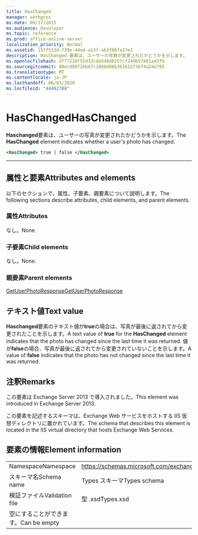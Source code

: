 ```yaml
---
title: HasChanged
manager: sethgros
ms.date: 09/17/2015
ms.audience: Developer
ms.topic: reference
ms.prod: office-online-server
localization_priority: Normal
ms.assetid: 15ff513d-f39e-44ed-a13f-ab3f86fa37e1
description: HasChanged 要素は、ユーザーの写真が変更されたかどうかを示します。
ms.openlocfilehash: d777220f55d33cde548d8257cf249b57481a43f8
ms.sourcegitcommit: 88ec988f2bb67c1866d06b361615f3674a24e795
ms.translationtype: MT
ms.contentlocale: ja-JP
ms.lasthandoff: 06/03/2020
ms.locfileid: "44462788"
---
```

# <a name="haschanged"></a><span data-ttu-id="e7fe0-103">HasChanged</span><span class="sxs-lookup"><span data-stu-id="e7fe0-103">HasChanged</span></span>

<span data-ttu-id="e7fe0-104">**Haschanged**要素は、ユーザーの写真が変更されたかどうかを示します。</span><span class="sxs-lookup"><span data-stu-id="e7fe0-104">The **HasChanged** element indicates whether a user's photo has changed.</span></span> 
  
```XML
<HasChanged> true | false </HasChanged>
```

 ****
## <a name="attributes-and-elements"></a><span data-ttu-id="e7fe0-105">属性と要素</span><span class="sxs-lookup"><span data-stu-id="e7fe0-105">Attributes and elements</span></span>

<span data-ttu-id="e7fe0-106">以下のセクションで、属性、子要素、親要素について説明します。</span><span class="sxs-lookup"><span data-stu-id="e7fe0-106">The following sections describe attributes, child elements, and parent elements.</span></span>
  
### <a name="attributes"></a><span data-ttu-id="e7fe0-107">属性</span><span class="sxs-lookup"><span data-stu-id="e7fe0-107">Attributes</span></span>

<span data-ttu-id="e7fe0-108">なし。</span><span class="sxs-lookup"><span data-stu-id="e7fe0-108">None.</span></span>
  
### <a name="child-elements"></a><span data-ttu-id="e7fe0-109">子要素</span><span class="sxs-lookup"><span data-stu-id="e7fe0-109">Child elements</span></span>

<span data-ttu-id="e7fe0-110">なし。</span><span class="sxs-lookup"><span data-stu-id="e7fe0-110">None.</span></span>
  
### <a name="parent-elements"></a><span data-ttu-id="e7fe0-111">親要素</span><span class="sxs-lookup"><span data-stu-id="e7fe0-111">Parent elements</span></span>

[<span data-ttu-id="e7fe0-112">GetUserPhotoResponse</span><span class="sxs-lookup"><span data-stu-id="e7fe0-112">GetUserPhotoResponse</span></span>](getuserphotoresponse.md)
  
## <a name="text-value"></a><span data-ttu-id="e7fe0-113">テキスト値</span><span class="sxs-lookup"><span data-stu-id="e7fe0-113">Text value</span></span>

<span data-ttu-id="e7fe0-114">**Haschanged**要素のテキスト値が**true**の場合は、写真が最後に返されてから変更されたことを示します。</span><span class="sxs-lookup"><span data-stu-id="e7fe0-114">A text value of **true** for the **HasChanged** element indicates that the photo has changed since the last time it was returned.</span></span> <span data-ttu-id="e7fe0-115">値が**false**の場合、写真が最後に返されてから変更されていないことを示します。</span><span class="sxs-lookup"><span data-stu-id="e7fe0-115">A value of **false** indicates that the photo has not changed since the last time it was returned.</span></span> 
  
## <a name="remarks"></a><span data-ttu-id="e7fe0-116">注釈</span><span class="sxs-lookup"><span data-stu-id="e7fe0-116">Remarks</span></span>

<span data-ttu-id="e7fe0-117">この要素は Exchange Server 2013 で導入されました。</span><span class="sxs-lookup"><span data-stu-id="e7fe0-117">This element was introduced in Exchange Server 2013.</span></span>
  
<span data-ttu-id="e7fe0-118">この要素を記述するスキーマは、Exchange Web サービスをホストする IIS 仮想ディレクトリに置かれています。</span><span class="sxs-lookup"><span data-stu-id="e7fe0-118">The schema that describes this element is located in the IIS virtual directory that hosts Exchange Web Services.</span></span>
  
## <a name="element-information"></a><span data-ttu-id="e7fe0-119">要素の情報</span><span class="sxs-lookup"><span data-stu-id="e7fe0-119">Element information</span></span>

|||
|:-----|:-----|
|<span data-ttu-id="e7fe0-120">Namespace</span><span class="sxs-lookup"><span data-stu-id="e7fe0-120">Namespace</span></span>  <br/> |https://schemas.microsoft.com/exchange/services/2006/types  <br/> |
|<span data-ttu-id="e7fe0-121">スキーマ名</span><span class="sxs-lookup"><span data-stu-id="e7fe0-121">Schema name</span></span>  <br/> |<span data-ttu-id="e7fe0-122">Types スキーマ</span><span class="sxs-lookup"><span data-stu-id="e7fe0-122">Types schema</span></span>  <br/> |
|<span data-ttu-id="e7fe0-123">検証ファイル</span><span class="sxs-lookup"><span data-stu-id="e7fe0-123">Validation file</span></span>  <br/> |<span data-ttu-id="e7fe0-124">型 .xsd</span><span class="sxs-lookup"><span data-stu-id="e7fe0-124">Types.xsd</span></span>  <br/> |
|<span data-ttu-id="e7fe0-125">空にすることができます。</span><span class="sxs-lookup"><span data-stu-id="e7fe0-125">Can be empty</span></span>  <br/> ||
   

